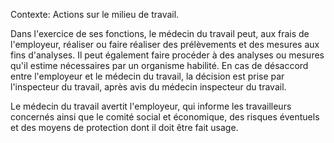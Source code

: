 Contexte: Actions sur le milieu de travail.

Dans l'exercice de ses fonctions, le médecin du travail peut, aux frais de l'employeur, réaliser ou faire réaliser des prélèvements et des mesures aux fins d'analyses. Il peut également faire procéder à des analyses ou mesures qu'il estime nécessaires par un organisme habilité. En cas de désaccord entre l'employeur et le médecin du travail, la décision est prise par l'inspecteur du travail, après avis du médecin inspecteur du travail.

Le médecin du travail avertit l'employeur, qui informe les travailleurs concernés ainsi que le comité social et économique, des risques éventuels et des moyens de protection dont il doit être fait usage.